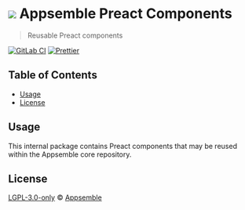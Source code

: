 # ![](https://gitlab.com/appsemble/appsemble/-/raw/0.27.12/config/assets/logo.svg) Appsemble Preact Components

> Reusable Preact components

[![GitLab CI](https://gitlab.com/appsemble/appsemble/badges/0.27.12/pipeline.svg)](https://gitlab.com/appsemble/appsemble/-/releases/0.27.12)
[![Prettier](https://img.shields.io/badge/code_style-prettier-ff69b4.svg)](https://prettier.io)

## Table of Contents

- [Usage](#usage)
- [License](#license)

## Usage

This internal package contains Preact components that may be reused within the Appsemble core
repository.

## License

[LGPL-3.0-only](https://gitlab.com/appsemble/appsemble/-/blob/0.27.12/LICENSE.md) ©
[Appsemble](https://appsemble.com)
